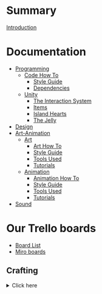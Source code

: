 # Summary

[Introduction](./introduction.md)

# Documentation
- [Programming]()
	- [Code How To](./Programming/Code_How_To.md)
		- [Style Guide](./Programming/Style_Guide.md)
		- [Dependencies](./Programming/Dependencies.md)
	- [Unity](./Programming/unity.md)
		- [The Interaction System](./Programming/Interaction_System.md)
		- [Items](./Programming/item_structure.md)
		- [Island Hearts](./Programming/Island_hearts.md)
		- [The Jelly](./Programming/Jelly.md)
- [Design]()
- [Art-Animation]()
    - [Art]()
	    - [Art How To](./Programming/Code_How_To.md)
		- [Style Guide]()
		- [Tools Used]()
		- [Tutorials]()
    - [Animation]()
        - [Animation How To]()
		- [Style Guide]()
		- [Tools Used]()
		- [Tutorials]()	
- [Sound]()

# Our Trello boards
- [Board List]()
- [Miro boards]()

## Crafting
<details>
  <summary> Click here </summary>
  
| Dependencies    | References |
|-----------------|------------|
| CraftingRecipe    | UpgradeRecipe |
| UpgradeRecipe     | CraftingSlime |
| PlayerInteraction | ---- |
| UIManager         | ----- |
</details>
